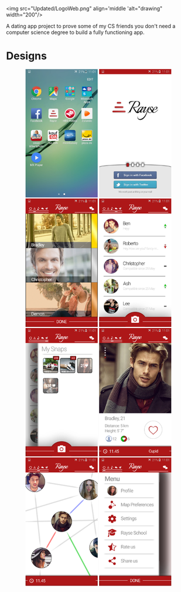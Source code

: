 
<img src="Updated/LogoWeb.png" align='middle 'alt="drawing" width="200"/>

A dating app project to prove some of my CS friends you don't need a computer science degree to build a fully functioning app.

# Designs

<p align="center">
  <img src = "Updated/apps page.jpg" wigth="150" height="350"> 
  <img src = "Updated/login page.jpg" wigth="150" height="350">
  <img src = "Updated/leaderboard4.jpg" wigth="150" height="350">
  <img src = "Updated/chat2.jpg" wigth="150" height="350">
  <img src = "Updated/moments2.jpg" wigth="150" height="350">
  <img src = "Updated/profile3.jpg" wigth="150" height="350">
  <img src = "Updated/map2.jpg" wigth="150" height="350">
  <img src = "Updated/options settings menu2.jpg" wigth="150" height="350">
  
</p>

